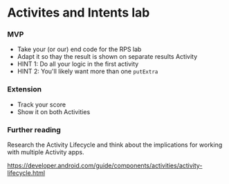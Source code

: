 # Activites and Intents lab

### MVP

- Take your (or our) end code for the RPS lab
- Adapt it so thay the result is shown on separate results Activity
- HINT 1: Do all your logic in the first activity
- HINT 2: You'll likely want more than one `putExtra`

### Extension

- Track your score
- Show it on both Activities

### Further reading

Research the Activity Lifecycle and think about the implications for working with multiple Activity apps.

https://developer.android.com/guide/components/activities/activity-lifecycle.html
